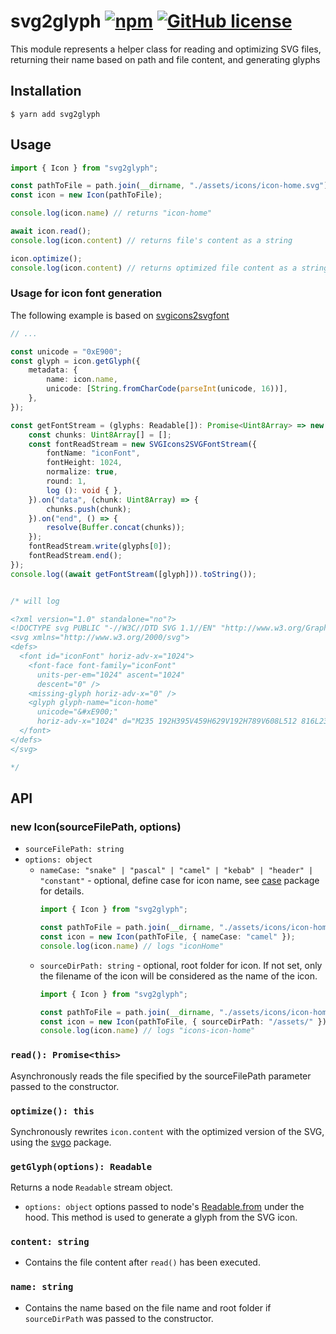 # svg2glyph [![npm](https://img.shields.io/npm/v/svg2glyph)](https://www.npmjs.com/package/svg2glyph) [![GitHub license](https://img.shields.io/badge/license-MIT-blue.svg?style=flat-square)](https://github.com/coremyslo/svg2glyph/blob/master/LICENSE)

This module represents a helper class for reading and optimizing SVG files, returning their name based on path and file content, and generating glyphs
## Installation

```shell
$ yarn add svg2glyph
```


## Usage
```typescript
import { Icon } from "svg2glyph";

const pathToFile = path.join(__dirname, "./assets/icons/icon-home.svg")
const icon = new Icon(pathToFile);

console.log(icon.name) // returns "icon-home"

await icon.read();
console.log(icon.content) // returns file's content as a string

icon.optimize();
console.log(icon.content) // returns optimized file content as a string
```
### Usage for icon font generation
The following example is based on [svgicons2svgfont](https://www.npmjs.com/package/svgicons2svgfont)
```typescript
// ...

const unicode = "0xE900";
const glyph = icon.getGlyph({
    metadata: {
        name: icon.name,
        unicode: [String.fromCharCode(parseInt(unicode, 16))],
    },
});

const getFontStream = (glyphs: Readable[]): Promise<Uint8Array> => new Promise(resolve => {
    const chunks: Uint8Array[] = [];
    const fontReadStream = new SVGIcons2SVGFontStream({
        fontName: "iconFont",
        fontHeight: 1024,
        normalize: true,
        round: 1,
        log (): void { },
    }).on("data", (chunk: Uint8Array) => {
        chunks.push(chunk);
    }).on("end", () => {
        resolve(Buffer.concat(chunks));
    });
    fontReadStream.write(glyphs[0]);
    fontReadStream.end();
});
console.log((await getFontStream([glyph])).toString());


/* will log

<?xml version="1.0" standalone="no"?>
<!DOCTYPE svg PUBLIC "-//W3C//DTD SVG 1.1//EN" "http://www.w3.org/Graphics/SVG/1.1/DTD/svg11.dtd" >
<svg xmlns="http://www.w3.org/2000/svg">
<defs>
  <font id="iconFont" horiz-adv-x="1024">
    <font-face font-family="iconFont"
      units-per-em="1024" ascent="1024"
      descent="0" />
    <missing-glyph horiz-adv-x="0" />
    <glyph glyph-name="icon-home"
      unicode="&#xE900;"
      horiz-adv-x="1024" d="M235 192H395V459H629V192H789V608L512 816L235 608zM171 128V640L512 896L853 640V128H565V395H459V128zM512 505z" />
  </font>
</defs>
</svg>

*/
```

## API
### new Icon(sourceFilePath, options)
* `sourceFilePath: string`
* `options: object`
  * `nameCase: "snake" | "pascal" | "camel" | "kebab" | "header" | "constant"` - optional, define case for icon name, see [case](https://www.npmjs.com/package/case) package for details.
    ```typescript
    import { Icon } from "svg2glyph";

    const pathToFile = path.join(__dirname, "./assets/icons/icon-home.svg")
    const icon = new Icon(pathToFile, { nameCase: "camel" });
    console.log(icon.name) // logs "iconHome"
    ```
  * `sourceDirPath: string` - optional, root folder for icon. If not set, only the filename of the icon will be considered as the name of the icon.
    ```typescript
    import { Icon } from "svg2glyph";

    const pathToFile = path.join(__dirname, "./assets/icons/icon-home.svg")
    const icon = new Icon(pathToFile, { sourceDirPath: "/assets/" });
    console.log(icon.name) // logs "icons-icon-home"
    ```
### `read(): Promise<this>`
Asynchronously reads the file specified by the sourceFilePath parameter passed to the constructor.

### `optimize(): this`
Synchronously rewrites `icon.content` with the optimized version of the SVG, using the [svgo](https://www.npmjs.com/package/svgo) package.

### `getGlyph(options): Readable`
Returns a node `Readable` stream object.
* `options: object` options passed to node's [Readable.from](https://nodejs.org/api/stream.html#streamreadablefromiterable-options) under the hood. This method is used to generate a glyph from the SVG icon.

### `content: string`
* Contains the file content after `read()` has been executed.
### `name: string`
* Contains the name based on the file name and root folder if `sourceDirPath` was passed to the constructor.
